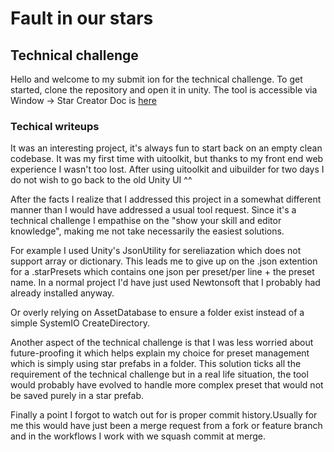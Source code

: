 # Fault in our stars
## Technical challenge

Hello and welcome to my submit ion for the technical challenge.
To get started, clone the repository and open it in unity.
The tool is accessible via Window -> Star Creator
Doc is [here](Assets/Tools/Star%20Creator/doc.md)

### Techical writeups
It was an interesting project, it's always fun to start back on an empty clean codebase.
It was my first time with uitoolkit, but thanks to my front end web experience I wasn't too lost.
After using uitoolkit and uibuilder for two days I do not wish to go back to the old Unity UI ^^

After the facts I realize that I addressed this project in a somewhat different manner than I would have addressed a usual tool request. Since it's a technical challenge I empathise on the "show your skill and editor knowledge", making me not take necessarily the easiest solutions.

For example I used Unity's JsonUtility for sereliazation which does not support array or dictionary.
This leads me to give up on the .json extention for a .starPresets which contains one json per preset/per line + the preset name.
In a normal project I'd have just used Newtonsoft that I probably had already installed anyway.

Or overly relying on AssetDatabase to ensure a folder exist instead of a simple SystemIO CreateDirectory.

Another aspect of the technical challenge is that I was less worried about future-proofing it which helps explain my choice for preset management which is simply using star prefabs in a folder. This solution ticks all the requirement of the technical challenge but in a real life situation, the tool would probably have evolved to handle more complex preset that would not be saved purely in a star prefab.

Finally a point I forgot to watch out for is proper commit history.Usually for me this would have just been a merge request from a fork or feature branch and in the workflows I work with we squash commit at merge.